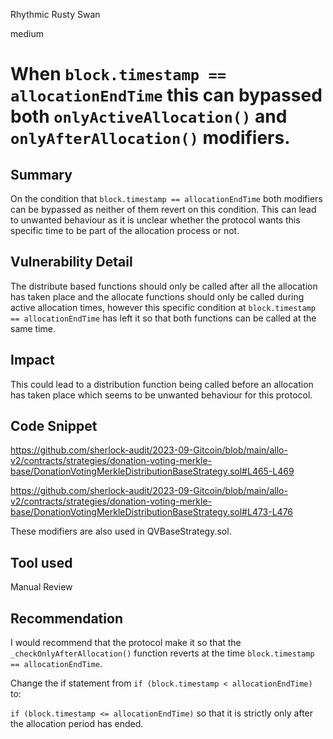 Rhythmic Rusty Swan

medium

# When ```block.timestamp == allocationEndTime``` this can bypassed both ```onlyActiveAllocation()``` and ```onlyAfterAllocation()``` modifiers.
## Summary
On the condition that ```block.timestamp == allocationEndTime``` both modifiers can be bypassed as neither of them revert on this condition. This can lead to unwanted behaviour as it is unclear whether the protocol wants this specific time to be part of the allocation process or not.

## Vulnerability Detail
The distribute based functions should only be called after all the allocation has taken place and the allocate functions should only be called during active allocation times, however this specific condition at  ```block.timestamp == allocationEndTime``` has left it so that both functions can be called at the same time. 

## Impact
This could lead to a distribution function being called before an allocation has taken place which seems to be unwanted behaviour for this protocol.

## Code Snippet

https://github.com/sherlock-audit/2023-09-Gitcoin/blob/main/allo-v2/contracts/strategies/donation-voting-merkle-base/DonationVotingMerkleDistributionBaseStrategy.sol#L465-L469

https://github.com/sherlock-audit/2023-09-Gitcoin/blob/main/allo-v2/contracts/strategies/donation-voting-merkle-base/DonationVotingMerkleDistributionBaseStrategy.sol#L473-L476

These modifiers are also used in QVBaseStrategy.sol.

## Tool used

Manual Review

## Recommendation

I would recommend that the protocol make it so that the ```_checkOnlyAfterAllocation()``` function reverts at the time ```block.timestamp == allocationEndTime```. 

Change the if statement from ```if (block.timestamp < allocationEndTime)``` to:

```if (block.timestamp <= allocationEndTime)``` so that it is strictly only after the allocation period has ended.

